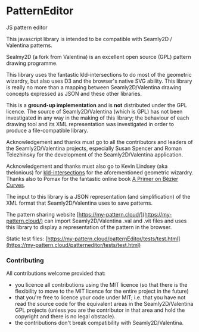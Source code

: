 # PatternEditor
JS pattern editor 

This javascript library is intended to be compatible with Seamly2D / Valentina patterns.  

Sealmy2D (a fork from Valentina) is an excellent open source (GPL) pattern drawing programme. 

This library uses the fantastic kld-intersections to do most of the geometric wizardry, but also uses D3 and the browser's native SVG ability.  This library is really no more than a mapping between Seamly2D/Valentina drawing concepts expressed as JSON and these other libraries.

This is a **ground-up implementation** and is **not** distributed under the GPL licence.  The source of Seamly2D/Valentina (which is GPL) has not been investigated in any way in the making of this library; the behaviour of each drawing tool and its XML representation was investigated in order to produce a file-compatible library.

Acknowledgement and thanks must go to all the contributors and leaders of the Seamly2D/Valentina projects, especially Susan Spencer and Roman Telezhinsky for the development of the Seamly2D/Valentina application. 

Acknowledgement and thanks must also go to Kevin Lindsey (aka thelonious) for [kld-intersections](https://github.com/thelonious/kld-intersections) for the aforementioned geometric wizardry.  Thanks also to Pomax for the fantastic online book [A Primer on Bézier Curves](https://pomax.github.io/BezierInfo-2/).

The input to this library is a JSON representation (and simplification) of the XML format that Seamly2D/Valentina uses to save patterns. 

The pattern sharing website [https://my-pattern.cloud/](https://my-pattern.cloud/) can import Seamly2D/Valentina .val and .vit files and uses this library to display a representation of the pattern in the browser.

Static test files: [https://my-pattern.cloud/patternEditor/tests/test.html](https://my-pattern.cloud/patterneditor/tests/test.html)




### Contributing
All contributions welcome provided that:

- you licence all contributions using the MIT licence (so that there is the flexibility to move to the MIT licence for the entire project in the future)
- that you're free to licence your code under MIT; i.e. that you have not read the source code for the equivalent areas in the Seamly2D/Valentina GPL projects (unless you are the contributor in that area and hold the copyright and there is no legal obstacle).
- the contributions don't break compatibility with Seamly2D/Valentina.



